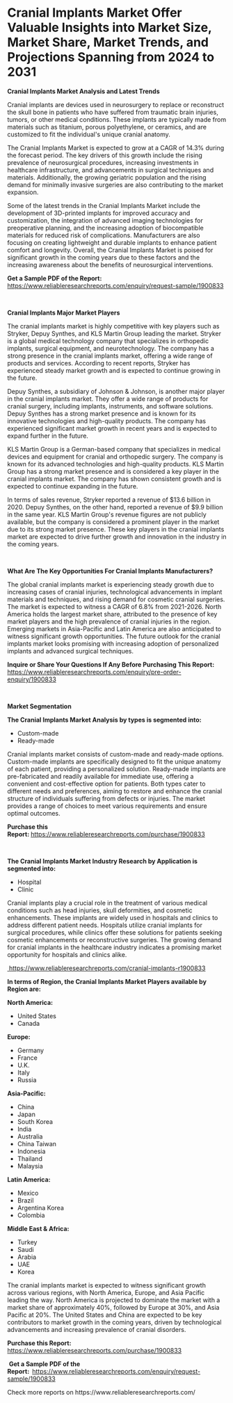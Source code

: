 <p><h1>Cranial Implants Market Offer Valuable Insights into Market Size, Market Share, Market Trends, and Projections Spanning from 2024 to 2031</h1></p><p><strong>Cranial Implants Market Analysis and Latest Trends</strong></p>
<p><p>Cranial implants are devices used in neurosurgery to replace or reconstruct the skull bone in patients who have suffered from traumatic brain injuries, tumors, or other medical conditions. These implants are typically made from materials such as titanium, porous polyethylene, or ceramics, and are customized to fit the individual's unique cranial anatomy.</p><p>The Cranial Implants Market is expected to grow at a CAGR of 14.3% during the forecast period. The key drivers of this growth include the rising prevalence of neurosurgical procedures, increasing investments in healthcare infrastructure, and advancements in surgical techniques and materials. Additionally, the growing geriatric population and the rising demand for minimally invasive surgeries are also contributing to the market expansion.</p><p>Some of the latest trends in the Cranial Implants Market include the development of 3D-printed implants for improved accuracy and customization, the integration of advanced imaging technologies for preoperative planning, and the increasing adoption of biocompatible materials for reduced risk of complications. Manufacturers are also focusing on creating lightweight and durable implants to enhance patient comfort and longevity. Overall, the Cranial Implants Market is poised for significant growth in the coming years due to these factors and the increasing awareness about the benefits of neurosurgical interventions.</p></p>
<p><strong>Get a Sample PDF of the Report:&nbsp;</strong> <a href="https://www.reliableresearchreports.com/enquiry/request-sample/1900833">https://www.reliableresearchreports.com/enquiry/request-sample/1900833</a></p>
<p>&nbsp;</p>
<p><strong>Cranial Implants Major Market Players</strong></p>
<p><p>The cranial implants market is highly competitive with key players such as Stryker, Depuy Synthes, and KLS Martin Group leading the market. Stryker is a global medical technology company that specializes in orthopedic implants, surgical equipment, and neurotechnology. The company has a strong presence in the cranial implants market, offering a wide range of products and services. According to recent reports, Stryker has experienced steady market growth and is expected to continue growing in the future.</p><p>Depuy Synthes, a subsidiary of Johnson & Johnson, is another major player in the cranial implants market. They offer a wide range of products for cranial surgery, including implants, instruments, and software solutions. Depuy Synthes has a strong market presence and is known for its innovative technologies and high-quality products. The company has experienced significant market growth in recent years and is expected to expand further in the future.</p><p>KLS Martin Group is a German-based company that specializes in medical devices and equipment for cranial and orthopedic surgery. The company is known for its advanced technologies and high-quality products. KLS Martin Group has a strong market presence and is considered a key player in the cranial implants market. The company has shown consistent growth and is expected to continue expanding in the future.</p><p>In terms of sales revenue, Stryker reported a revenue of $13.6 billion in 2020. Depuy Synthes, on the other hand, reported a revenue of $9.9 billion in the same year. KLS Martin Group's revenue figures are not publicly available, but the company is considered a prominent player in the market due to its strong market presence. These key players in the cranial implants market are expected to drive further growth and innovation in the industry in the coming years.</p></p>
<p>&nbsp;</p>
<p><strong>What Are The Key Opportunities For Cranial Implants Manufacturers?</strong></p>
<p><p>The global cranial implants market is experiencing steady growth due to increasing cases of cranial injuries, technological advancements in implant materials and techniques, and rising demand for cosmetic cranial surgeries. The market is expected to witness a CAGR of 6.8% from 2021-2026. North America holds the largest market share, attributed to the presence of key market players and the high prevalence of cranial injuries in the region. Emerging markets in Asia-Pacific and Latin America are also anticipated to witness significant growth opportunities. The future outlook for the cranial implants market looks promising with increasing adoption of personalized implants and advanced surgical techniques.</p></p>
<p><strong>Inquire or Share Your Questions If Any Before Purchasing This Report:</strong> <a href="https://www.reliableresearchreports.com/enquiry/pre-order-enquiry/1900833">https://www.reliableresearchreports.com/enquiry/pre-order-enquiry/1900833</a></p>
<p>&nbsp;</p>
<p><strong>Market Segmentation</strong></p>
<p><strong>The Cranial Implants Market Analysis by types is segmented into:</strong></p>
<p><ul><li>Custom-made</li><li>Ready-made</li></ul></p>
<p><p>Cranial implants market consists of custom-made and ready-made options. Custom-made implants are specifically designed to fit the unique anatomy of each patient, providing a personalized solution. Ready-made implants are pre-fabricated and readily available for immediate use, offering a convenient and cost-effective option for patients. Both types cater to different needs and preferences, aiming to restore and enhance the cranial structure of individuals suffering from defects or injuries. The market provides a range of choices to meet various requirements and ensure optimal outcomes.</p></p>
<p><strong>Purchase this Report:&nbsp;</strong><a href="https://www.reliableresearchreports.com/purchase/1900833">https://www.reliableresearchreports.com/purchase/1900833</a></p>
<p>&nbsp;</p>
<p><strong>The Cranial Implants Market Industry Research by Application is segmented into:</strong></p>
<p><ul><li>Hospital</li><li>Clinic</li></ul></p>
<p><p>Cranial implants play a crucial role in the treatment of various medical conditions such as head injuries, skull deformities, and cosmetic enhancements. These implants are widely used in hospitals and clinics to address different patient needs. Hospitals utilize cranial implants for surgical procedures, while clinics offer these solutions for patients seeking cosmetic enhancements or reconstructive surgeries. The growing demand for cranial implants in the healthcare industry indicates a promising market opportunity for hospitals and clinics alike.</p></p>
<p><a href="https://www.reliableresearchreports.com/cranial-implants-r1900833">&nbsp;https://www.reliableresearchreports.com/cranial-implants-r1900833</a></p>
<p><strong>In terms of Region, the Cranial Implants Market Players available by Region are:</strong></p>
<p>
    <p> <strong> North America: </strong>
        <ul>
            <li>United States</li>
            <li>Canada</li>
        </ul>
        </p> 
    <p> <strong> Europe: </strong>
        <ul>
            <li>Germany</li>
            <li>France</li>
            <li>U.K.</li>
            <li>Italy</li>
            <li>Russia</li>
        </ul>
        </p> 
    <p> <strong> Asia-Pacific: </strong>
        <ul>
            <li>China</li>
            <li>Japan</li>
            <li>South Korea</li>
            <li>India</li>
            <li>Australia</li>
            <li>China Taiwan</li>
            <li>Indonesia</li>
            <li>Thailand</li>
            <li>Malaysia</li>
        </ul>
        </p> 
    <p> <strong> Latin America: </strong>
        <ul>
            <li>Mexico</li>
            <li>Brazil</li>
            <li>Argentina Korea</li>
            <li>Colombia</li>
        </ul>
        </p> 
    <p> <strong> Middle East & Africa: </strong>
        <ul>
            <li>Turkey</li>
            <li>Saudi</li>
            <li>Arabia</li>
            <li>UAE</li>
            <li>Korea</li>
        </ul>
    </p>
    </p>
<p><p>The cranial implants market is expected to witness significant growth across various regions, with North America, Europe, and Asia Pacific leading the way. North America is projected to dominate the market with a market share of approximately 40%, followed by Europe at 30%, and Asia Pacific at 20%. The United States and China are expected to be key contributors to market growth in the coming years, driven by technological advancements and increasing prevalence of cranial disorders.</p></p>
<p><strong>Purchase this Report: </strong><a href="https://www.reliableresearchreports.com/purchase/1900833">https://www.reliableresearchreports.com/purchase/1900833</a></p>
<p>&nbsp;<strong>Get a Sample PDF of the Report:&nbsp;&nbsp;</strong><a href="https://www.reliableresearchreports.com/enquiry/request-sample/1900833">https://www.reliableresearchreports.com/enquiry/request-sample/1900833</a></p>
<p><strong></strong></p>
<p>Check more reports on https://www.reliableresearchreports.com/</p>